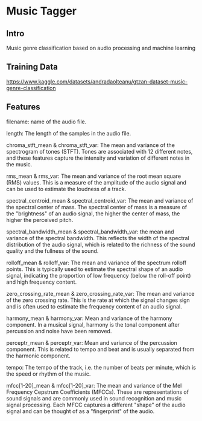 # Music Tagger

## Intro
Music genre classification based on audio processing and machine learning

## Training Data
https://www.kaggle.com/datasets/andradaolteanu/gtzan-dataset-music-genre-classification

## Features 
filename: name of the audio file.

length: The length of the samples in the audio file.

chroma_stft_mean & chroma_stft_var: The mean and variance of the spectrogram of tones (STFT). Tones are associated with 12 different notes, and these features capture the intensity and variation of different notes in the music.

rms_mean & rms_var: The mean and variance of the root mean square (RMS) values. This is a measure of the amplitude of the audio signal and can be used to estimate the loudness of a track.

spectral_centroid_mean & spectral_centroid_var: The mean and variance of the spectral center of mass. The spectral center of mass is a measure of the "brightness" of an audio signal, the higher the center of mass, the higher the perceived pitch.

spectral_bandwidth_mean & spectral_bandwidth_var: the mean and variance of the spectral bandwidth. This reflects the width of the spectral distribution of the audio signal, which is related to the richness of the sound quality and the fullness of the sound.

rolloff_mean & rolloff_var: The mean and variance of the spectrum rolloff points. This is typically used to estimate the spectral shape of an audio signal, indicating the proportion of low frequency (below the roll-off point) and high frequency content.

zero_crossing_rate_mean & zero_crossing_rate_var: The mean and variance of the zero crossing rate. This is the rate at which the signal changes sign and is often used to estimate the frequency content of an audio signal.

harmony_mean & harmony_var: Mean and variance of the harmony component. In a musical signal, harmony is the tonal component after percussion and noise have been removed.

perceptr_mean & perceptr_var: Mean and variance of the percussion component. This is related to tempo and beat and is usually separated from the harmonic component.

tempo: The tempo of the track, i.e. the number of beats per minute, which is the speed or rhythm of the music.

mfcc[1-20]_mean & mfcc[1-20]_var: The mean and variance of the Mel Frequency Cepstrum Coefficients (MFCCs). These are representations of sound signals and are commonly used in sound recognition and music signal processing. Each MFCC captures a different "shape" of the audio signal and can be thought of as a "fingerprint" of the audio.

